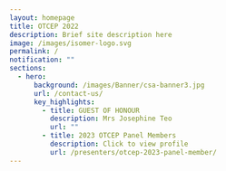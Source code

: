 ```yaml
---
layout: homepage
title: OTCEP 2022
description: Brief site description here
image: /images/isomer-logo.svg
permalink: /
notification: ""
sections:
  - hero:
      background: /images/Banner/csa-banner3.jpg
      url: /contact-us/
      key_highlights:
        - title: GUEST OF HONOUR
          description: Mrs Josephine Teo
          url: ""
        - title: 2023 OTCEP Panel Members
          description: Click to view profile
          url: /presenters/otcep-2023-panel-member/
---
```

